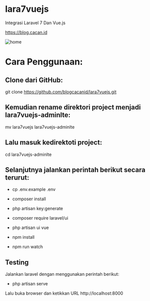 # lara7vuejs
Integrasi Laravel 7 Dan Vue.js

https://blog.cacan.id

![home](https://user-images.githubusercontent.com/51890752/79713681-b5b10900-82f8-11ea-8621-44d5c9168158.jpg)

# Cara Penggunaan:

## Clone dari GitHub:
git clone https://github.com/blogcacanid/lara7vuejs.git

## Kemudian rename direktori project menjadi lara7vuejs-adminlte:
mv lara7vuejs lara7vuejs-adminlte

## Lalu masuk kedirektoti project:
cd lara7vuejs-adminlte

## Selanjutnya jalankan perintah berikut secara terurut:
- cp .env.example .env
- composer install
- php artisan key:generate

- composer require laravel/ui
- php artisan ui vue
- npm install
- npm run watch

## Testing
Jalankan laravel dengan menggunakan perintah berikut:
- php artisan serve

Lalu buka browser dan ketikkan URL http://localhost:8000
